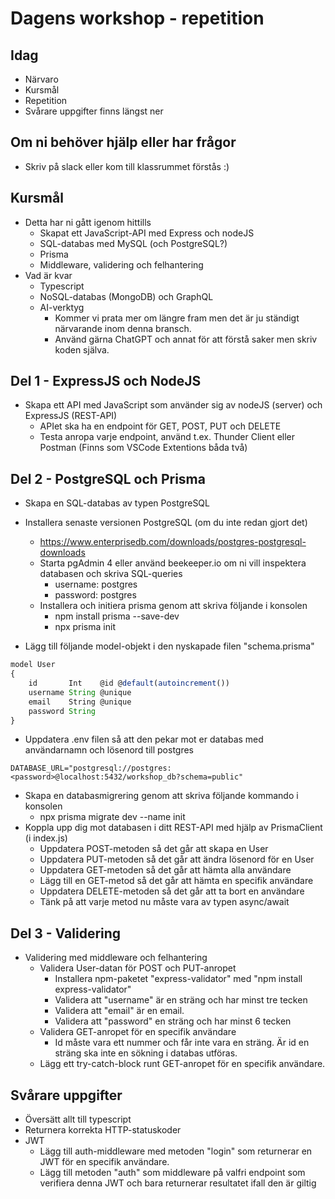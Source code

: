 # Dagens workshop - repetition

## Idag

- Närvaro
- Kursmål
- Repetition
- Svårare uppgifter finns längst ner


## Om ni behöver hjälp eller har frågor

- Skriv på slack eller kom till klassrummet förstås :)

## Kursmål

- Detta har ni gått igenom hittills
  - Skapat ett JavaScript-API med Express och nodeJS
  - SQL-databas med MySQL (och PostgreSQL?)
  - Prisma
  - Middleware, validering och felhantering
- Vad är kvar
  - Typescript
  - NoSQL-databas (MongoDB) och GraphQL
  - AI-verktyg
    - Kommer vi prata mer om längre fram men det är ju ständigt närvarande inom denna bransch.
    - Använd gärna ChatGPT och annat för att förstå saker men skriv koden själva.

## Del 1 - ExpressJS och NodeJS

- Skapa ett API med JavaScript som använder sig av nodeJS (server) och ExpressJS (REST-API)
  - APIet ska ha en endpoint för GET, POST, PUT och DELETE
  - Testa anropa varje endpoint, använd t.ex. Thunder Client eller Postman (Finns som VSCode Extentions båda två)

## Del 2 - PostgreSQL och Prisma

- Skapa en SQL-databas av typen PostgreSQL
- Installera senaste versionen PostgreSQL (om du inte redan gjort det)
  - <https://www.enterprisedb.com/downloads/postgres-postgresql-downloads>
  - Starta pgAdmin 4 eller använd beekeeper.io om ni vill inspektera databasen och skriva SQL-queries
    - username: postgres
    - password: postgres
  - Installera och initiera prisma genom att skriva följande i konsolen
    - npm install prisma --save-dev
    - npx prisma init

- Lägg till följande model-objekt i den nyskapade filen "schema.prisma"

```JavaScript
model User 
{
    id       Int    @id @default(autoincrement())
    username String @unique
    email    String @unique
    password String
} 
```

- Uppdatera .env filen så att den pekar mot er databas med användarnamn och lösenord till postgres
```.env
DATABASE_URL="postgresql://postgres:<password>@localhost:5432/workshop_db?schema=public"
```

- Skapa en databasmigrering genom att skriva följande kommando i konsolen
  - npx prisma migrate dev --name init
- Koppla upp dig mot databasen i ditt REST-API med hjälp av PrismaClient (i index.js)
  - Uppdatera POST-metoden så det går att skapa en User
  - Uppdatera PUT-metoden så det går att ändra lösenord för en User
  - Uppdatera GET-metoden så det går att hämta alla användare
  - Lägg till en GET-metod så det går att hämta en specifik användare
  - Uppdatera DELETE-metoden så det går att ta bort en användare
  - Tänk på att varje metod nu måste vara av typen async/await

## Del 3 - Validering

- Validering med middleware och felhantering
  - Validera User-datan för POST och PUT-anropet
    - Installera npm-paketet "express-validator" med "npm install express-validator"
    - Validera att "username" är en sträng och har minst tre tecken
    - Validera att "email" är en email.
    - Validera att "password" en sträng och har minst 6 tecken
  - Validera GET-anropet för en specifik användare
    - Id måste vara ett nummer och får inte vara en sträng. Är id en sträng ska inte en sökning i databas utföras.
  - Lägg ett try-catch-block runt GET-anropet för en specifik användare.

## Svårare uppgifter

- Översätt allt till typescript
- Returnera korrekta HTTP-statuskoder
- JWT
  - Lägg till auth-middleware med metoden "login" som returnerar en JWT för en specifik användare.
  - Lägg till metoden "auth" som middleware på valfri endpoint som verifiera denna JWT och bara returnerar resultatet ifall den är giltig
